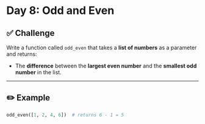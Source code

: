 # Day 8: Odd and Even

## ✅ Challenge  
Write a function called `odd_even` that takes a **list of numbers** as a parameter and returns:

- The **difference** between the **largest even number** and the **smallest odd number** in the list.

---

## ✏️ Example

```python
odd_even([1, 2, 4, 6])  # returns 6 - 1 = 5
